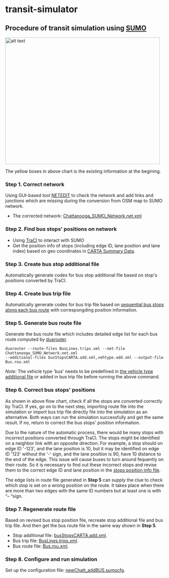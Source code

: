 # transit-simulator

## Procedure of transit simulation using [SUMO](https://sumo.dlr.de/docs/index.html)

<img src="https://github.com/hdemma/transit-simulator/blob/master/images/Procedure.png" alt="alt text" width="490" height="400">

The yellow boxes in above chart is the existing information at the begining.

### Step 1. Correct network
Using GUI-based tool [NETEDIT](https://sumo.dlr.de/docs/netedit.html) to check the network and add links and junctions which are missing during the conversion from OSM map to SUMO network.
* The corrected network: [Chattanooga_SUMO_Network.net.xml](https://github.com/hdemma/transit-simulator/tree/master/SUMO_simulation/Chattanooga_SUMO_Network.net.zip)

### Step 2. Find bus stops' positions on network
* Using [TraCI](https://sumo.dlr.de/docs/TraCI.html) to interact with SUMO
* Get the position info of stops (including edge ID, lane position and lane index) based on geo coordinates in [CARTA Summary Data](https://github.com/hdemma/transit-simulator/blob/master/data/CARTA%20Summary%20Route%20Data_Remix%20Feb%20Schedule.xlsx).

### Step 3. Create bus stop additional file
Automatically generate codes for bus stop additional file based on stop's positions converted by TraCI.

### Step 4. Create bus trip file
Automatically generate codes for bus trip file based on [sequential bus stops along each bus route](https://github.com/hdemma/transit-simulator/blob/master/data/buslines.xlsx) with correspongding position information.

### Step 5. Generate bus route file
Generate the bus route file which includes detailed edge list for each bus route computed by [duarouter](https://sumo.dlr.de/docs/duarouter.html).
```
duarouter --route-files BusLines.trips.xml --net-file Chattanooga_SUMO_Network.net.xml 
--additional-files busStopsCARTA.add.xml,vehtype.add.xml --output-file Bus.rou.xml
```
*Note:* The vehicle type 'bus' needs to be predefined in [the vehicle type additional file](https://github.com/hdemma/transit-simulator/blob/master/SUMO_simulation/vehtype.add.xml) or added in bus trip file before running the above command.

### Step 6. Correct bus stops' positions
As shown in above flow chart, check if all the stops are converted correctly by TraCI. If yes, go on to the next step, importing route file into the simulation or import bus trip file directly file into the simulation as an alternative. Both ways can run the simulation successfully and get the same result. If no, return to correct the bus stops' position information.

Due to the nature of the automatic process, there would be many stops with incorrect positions converted through TraCI. The stops might be identified on a neighbor link with an opposite direction. For example, a stop should on edge ID '-123', and the lane position is 10, but it may be identified on edge ID '123' without the '-' sign, and the lane position is 90, have 10 distance to the end of the edge. This issue will cause buses to turn around fequently on their route. So it is necessary to find out these incorrect stops and revise them to the correct edge ID and lane position in the [stops position info file](https://github.com/hdemma/transit-simulator/blob/master/data/stopsinf_CARTA.xlsx).

The edge lists in route file generated in **Step 5** can supply the clue to check which stop is set on a wrong position on the route. It takes place when there are more than two edges with the same ID numbers but at least one is with “– “sign. 

### Step 7. Regenerate route file
Based on revised bus stop position file, recreate stop additional file and bus trip file. And then get the bus route file in the same way shown in **Step 5**.
* Stop additional file: [busStopsCARTA.add.xml](https://github.com/hdemma/transit-simulator/blob/master/SUMO_simulation/busStopsCARTA.add.xml).
* Bus trip file: [BusLines.trips.xml](https://github.com/hdemma/transit-simulator/blob/master/SUMO_simulation/BusLines.trips.xml).
* Bus route file: [Bus.rou.xml](https://github.com/hdemma/transit-simulator/blob/master/SUMO_simulation/Bus.rou.xml).

### Step 8. Configure and run simulation
Set up the configuration file: [newChatt_addBUS.sumocfg](https://github.com/hdemma/transit-simulator/blob/master/SUMO_simulation/newChatt_addBUS.sumocfg).
